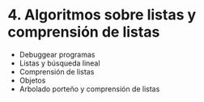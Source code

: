 
# 4. Algoritmos sobre listas y comprensión de listas

* Debuggear programas
* Listas y búsqueda lineal
* Comprensión de listas
* Objetos
* Arbolado porteño y comprensión de listas

